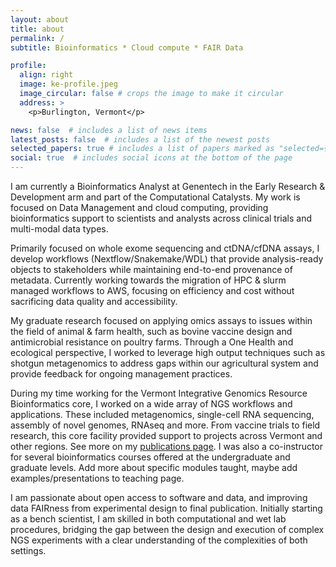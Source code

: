 ```yaml
---
layout: about
title: about
permalink: /
subtitle: Bioinformatics * Cloud compute * FAIR Data

profile:
  align: right
  image: ke-profile.jpeg
  image_circular: false # crops the image to make it circular
  address: >
    <p>Burlington, Vermont</p>

news: false  # includes a list of news items
latest_posts: false  # includes a list of the newest posts
selected_papers: true # includes a list of papers marked as "selected={true}"
social: true  # includes social icons at the bottom of the page
---
```


I am currently a Bioinformatics Analyst at Genentech in the Early Research & Development arm and part of the Computational Catalysts. My work is focused on Data Management and cloud computing, providing bioinformatics support to scientists and analysts across clinical trials and multi-modal data types.

Primarily focused on whole exome sequencing and ctDNA/cfDNA assays, I develop workflows (Nextflow/Snakemake/WDL) that provide analysis-ready objects to stakeholders while maintaining end-to-end provenance of metadata. Currently working towards the migration of HPC & slurm managed workflows to AWS, focusing on efficiency and cost without sacrificing data quality and accessibility.

My graduate research focused on applying omics assays to issues within the field of animal & farm health, such as bovine vaccine design and antimicrobial resistance on poultry farms. Through a One Health and ecological perspective, I worked to leverage high output techniques such as shotgun metagenomics to address gaps within our agricultural system and provide feedback for ongoing management practices.

During my time working for the Vermont Integrative Genomics Resource Bioinformatics core, I worked on a wide array of NGS workflows and applications. These included metagenomics, single-cell RNA sequencing, assembly of novel genomes, RNAseq and more. From vaccine trials to field research, this core facility provided support to projects across Vermont and other regions. See more on my [publications page](/al-folio/publications/). I was also a co-instructor for several bioinformatics courses offered at the undergraduate and graduate levels. Add more about specific modules taught, maybe add examples/presentations to teaching page.

I am passionate about open access to software and data, and improving data FAIRness from experimental design to final publication. Initially starting as a bench scientist, I am skilled in both computational and wet lab procedures, bridging the gap between the design and execution of complex NGS experiments with a clear understanding of the complexities of both settings.
